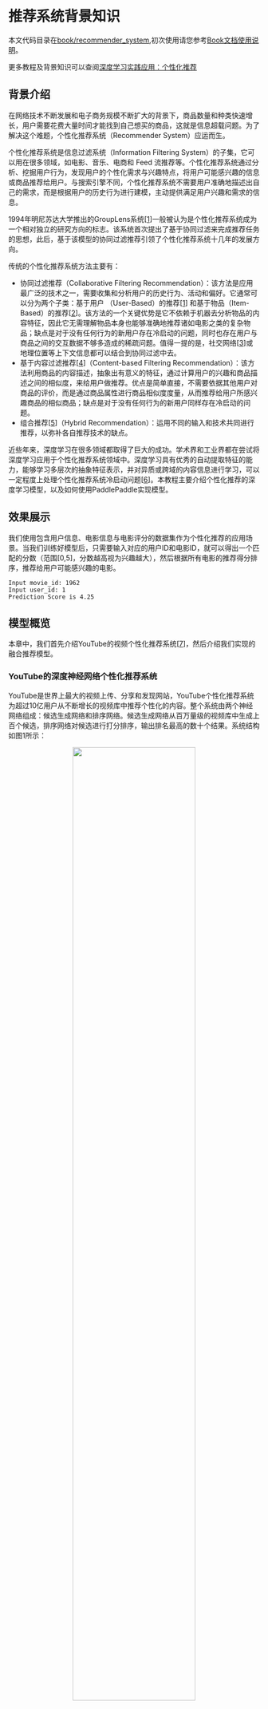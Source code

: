 # 推荐系统背景知识

本文代码目录在[book/recommender_system](https://github.com/PaddlePaddle/book/tree/develop/05.recommender_system),初次使用请您参考[Book文档使用说明](https://github.com/PaddlePaddle/book/blob/develop/README.cn.md#运行这本书)。

更多教程及背景知识可以查阅[深度学习实践应用：个性化推荐](https://www.paddlepaddle.org.cn/tutorials/projectdetail/443958)

## 背景介绍

在网络技术不断发展和电子商务规模不断扩大的背景下，商品数量和种类快速增长，用户需要花费大量时间才能找到自己想买的商品，这就是信息超载问题。为了解决这个难题，个性化推荐系统（Recommender System）应运而生。

个性化推荐系统是信息过滤系统（Information Filtering System）的子集，它可以用在很多领域，如电影、音乐、电商和 Feed 流推荐等。个性化推荐系统通过分析、挖掘用户行为，发现用户的个性化需求与兴趣特点，将用户可能感兴趣的信息或商品推荐给用户。与搜索引擎不同，个性化推荐系统不需要用户准确地描述出自己的需求，而是根据用户的历史行为进行建模，主动提供满足用户兴趣和需求的信息。

1994年明尼苏达大学推出的GroupLens系统[[1](#参考文献)]一般被认为是个性化推荐系统成为一个相对独立的研究方向的标志。该系统首次提出了基于协同过滤来完成推荐任务的思想，此后，基于该模型的协同过滤推荐引领了个性化推荐系统十几年的发展方向。

传统的个性化推荐系统方法主要有：

- 协同过滤推荐（Collaborative Filtering Recommendation）：该方法是应用最广泛的技术之一，需要收集和分析用户的历史行为、活动和偏好。它通常可以分为两个子类：基于用户 （User-Based）的推荐[[1](#参考文献)] 和基于物品（Item-Based）的推荐[[2](#参考文献)]。该方法的一个关键优势是它不依赖于机器去分析物品的内容特征，因此它无需理解物品本身也能够准确地推荐诸如电影之类的复杂物品；缺点是对于没有任何行为的新用户存在冷启动的问题，同时也存在用户与商品之间的交互数据不够多造成的稀疏问题。值得一提的是，社交网络[[3](#参考文献)]或地理位置等上下文信息都可以结合到协同过滤中去。
- 基于内容过滤推荐[[4](#参考文献)]（Content-based Filtering Recommendation）：该方法利用商品的内容描述，抽象出有意义的特征，通过计算用户的兴趣和商品描述之间的相似度，来给用户做推荐。优点是简单直接，不需要依据其他用户对商品的评价，而是通过商品属性进行商品相似度度量，从而推荐给用户所感兴趣商品的相似商品；缺点是对于没有任何行为的新用户同样存在冷启动的问题。
- 组合推荐[[5](#参考文献)]（Hybrid Recommendation）：运用不同的输入和技术共同进行推荐，以弥补各自推荐技术的缺点。

近些年来，深度学习在很多领域都取得了巨大的成功。学术界和工业界都在尝试将深度学习应用于个性化推荐系统领域中。深度学习具有优秀的自动提取特征的能力，能够学习多层次的抽象特征表示，并对异质或跨域的内容信息进行学习，可以一定程度上处理个性化推荐系统冷启动问题[[6](#参考文献)]。本教程主要介绍个性化推荐的深度学习模型，以及如何使用PaddlePaddle实现模型。

## 效果展示

我们使用包含用户信息、电影信息与电影评分的数据集作为个性化推荐的应用场景。当我们训练好模型后，只需要输入对应的用户ID和电影ID，就可以得出一个匹配的分数（范围[0,5]，分数越高视为兴趣越大），然后根据所有电影的推荐得分排序，推荐给用户可能感兴趣的电影。

```
Input movie_id: 1962
Input user_id: 1
Prediction Score is 4.25
```

## 模型概览

本章中，我们首先介绍YouTube的视频个性化推荐系统[[7](#参考文献)]，然后介绍我们实现的融合推荐模型。

### YouTube的深度神经网络个性化推荐系统

YouTube是世界上最大的视频上传、分享和发现网站，YouTube个性化推荐系统为超过10亿用户从不断增长的视频库中推荐个性化的内容。整个系统由两个神经网络组成：候选生成网络和排序网络。候选生成网络从百万量级的视频库中生成上百个候选，排序网络对候选进行打分排序，输出排名最高的数十个结果。系统结构如图1所示：

<p align="center">
<img src="https://github.com/PaddlePaddle/book/blob/develop/05.recommender_system/image/YouTube_Overview.png?raw=true" width="70%" ><br/>
图1. YouTube 个性化推荐系统结构
</p>

#### 候选生成网络（Candidate Generation Network）

候选生成网络将推荐问题建模为一个类别数极大的多类分类问题：对于一个Youtube用户，使用其观看历史（视频ID）、搜索词记录（search tokens）、人口学信息（如地理位置、用户登录设备）、二值特征（如性别，是否登录）和连续特征（如用户年龄）等，对视频库中所有视频进行多分类，得到每一类别的分类结果（即每一个视频的推荐概率），最终输出概率较高的几百个视频。

首先，将观看历史及搜索词记录这类历史信息，映射为向量后取平均值得到定长表示；同时，输入人口学特征以优化新用户的推荐效果，并将二值特征和连续特征归一化处理到[0, 1]范围。接下来，将所有特征表示拼接为一个向量，并输入给非线形多层感知器（MLP，详见[识别数字](https://github.com/PaddlePaddle/book/blob/develop/02.recognize_digits/README.cn.md)教程）处理。最后，训练时将MLP的输出给softmax做分类，预测时计算用户的综合特征（MLP的输出）与所有视频的相似度，取得分最高的$k$个作为候选生成网络的筛选结果。图2显示了候选生成网络结构。

<p align="center">
<img src="https://github.com/PaddlePaddle/book/blob/develop/05.recommender_system/image/Deep_candidate_generation_model_architecture.png?raw=true" width="70%" ><br/>
图2. 候选生成网络结构
</p>

对于一个用户$U$，预测此刻用户要观看的视频$\omega$为视频$i$的概率公式为：

<p align="center">
<img src="https://github.com/PaddlePaddle/book/blob/develop/05.recommender_system/image/formula1.png?raw=true" width="20%" ><br/>
</p>

其中$u$为用户$U$的特征表示，$V$为视频库集合，$v_i$为视频库中第$i$个视频的特征表示。$u$和$v_i$为长度相等的向量，两者点积可以通过全连接层实现。

考虑到softmax分类的类别数非常多，为了保证一定的计算效率：1）训练阶段，使用负样本类别采样将实际计算的类别数缩小至数千；2）推荐（预测）阶段，忽略softmax的归一化计算（不影响结果），将类别打分问题简化为点积（dot product）空间中的最近邻（nearest neighbor）搜索问题，取与$u$最近的$k$个视频作为生成的候选。

#### 排序网络（Ranking Network）
排序网络的结构类似于候选生成网络，但是它的目标是对候选进行更细致的打分排序。和传统广告排序中的特征抽取方法类似，这里也构造了大量的用于视频排序的相关特征（如视频 ID、上次观看时间等）。这些特征的处理方式和候选生成网络类似，不同之处是排序网络的顶部是一个加权逻辑回归（weighted logistic regression），它对所有候选视频进行打分，从高到底排序后将分数较高的一些视频返回给用户。

### 融合推荐模型
本节会使用卷积神经网络（Convolutional Neural Networks）来学习电影名称的表示。下面会依次介绍文本卷积神经网络以及融合推荐模型。

#### 文本卷积神经网络（CNN）

卷积神经网络经常用来处理具有类似网格拓扑结构（grid-like topology）的数据。例如，图像可以视为二维网格的像素点，自然语言可以视为一维的词序列。卷积神经网络可以提取多种局部特征，并对其进行组合抽象得到更高级的特征表示。实验表明，卷积神经网络能高效地对图像及文本问题进行建模处理。

卷积神经网络主要由卷积（convolution）和池化（pooling）操作构成，其应用及组合方式灵活多变，种类繁多。本小结我们以如图3所示的网络进行讲解：

<p align="center">
<img src="https://github.com/PaddlePaddle/book/blob/develop/05.recommender_system/image/text_cnn.png?raw=true" width = "80%" align="center"/><br/>
图3. 卷积神经网络文本分类模型
</p>

假设待处理句子的长度为$n$，其中第$i$个词的词向量为$x_i\in\mathbb{R}^k$，$k$为维度大小。

首先，进行词向量的拼接操作：将每$h$个词拼接起来形成一个大小为$h$的词窗口，记为$x_{i:i+h-1}$，它表示词序列$x_{i},x_{i+1},\ldots,x_{i+h-1}$的拼接，其中，$i$表示词窗口中第一个词在整个句子中的位置，取值范围从$1$到$n-h+1$，$x_{i:i+h-1}\in\mathbb{R}^{hk}$。

其次，进行卷积操作：把卷积核(kernel)$w\in\mathbb{R}^{hk}$应用于包含$h$个词的窗口$x_{i:i+h-1}$，得到特征$c_i=f(w\cdot x_{i:i+h-1}+b)$，其中$b\in\mathbb{R}$为偏置项（bias），$f$为非线性激活函数，如$sigmoid$。将卷积核应用于句子中所有的词窗口${x_{1:h},x_{2:h+1},\ldots,x_{n-h+1:n}}$，产生一个特征图（feature map）：

<p align="center">
<img src="https://github.com/PaddlePaddle/book/blob/develop/05.recommender_system/image/formula2.png?raw=true" width="40%" ><br/>
</p>

接下来，对特征图采用时间维度上的最大池化（max pooling over time）操作得到此卷积核对应的整句话的特征$\hat c$，它是特征图中所有元素的最大值：

<p align="center">
<img src="https://github.com/PaddlePaddle/book/blob/develop/05.recommender_system/image/formula3.png?raw=true" width="15%" ><br/>
</p>

#### 融合推荐模型概览

在融合推荐模型的电影个性化推荐系统中：

1. 首先，使用用户特征和电影特征作为神经网络的输入，其中：

   - 用户特征融合了四个属性信息，分别是用户ID、性别、职业和年龄。

   - 电影特征融合了三个属性信息，分别是电影ID、电影类型ID和电影名称。

2. 对用户特征，将用户ID映射为维度大小为256的向量表示，输入全连接层，并对其他三个属性也做类似的处理。然后将四个属性的特征表示分别全连接并相加。

3. 对电影特征，将电影ID以类似用户ID的方式进行处理，电影类型ID以向量的形式直接输入全连接层，电影名称用文本卷积神经网络得到其定长向量表示。然后将三个属性的特征表示分别全连接并相加。

4. 得到用户和电影的向量表示后，计算二者的余弦相似度作为个性化推荐系统的打分。最后，用该相似度打分和用户真实打分的差异的平方作为该回归模型的损失函数。

<p align="center">
<img src="https://github.com/PaddlePaddle/book/blob/develop/05.recommender_system/image/rec_regression_network.png?raw=true" width="90%" ><br/>
图4. 融合推荐模型
</p>

## 数据准备

### 数据介绍与下载

我们以 [MovieLens 百万数据集（ml-1m）](http://files.grouplens.org/datasets/movielens/ml-1m.zip)为例进行介绍。ml-1m 数据集包含了 6,000 位用户对 4,000 部电影的 1,000,000 条评价（评分范围 1~5 分，均为整数），由 GroupLens Research 实验室搜集整理。

Paddle在API中提供了自动加载数据的模块。数据模块为 `paddle.dataset.movielens`


```python
from __future__ import print_function
import paddle
movie_info = paddle.dataset.movielens.movie_info()
print(list(movie_info.values())[0])
```


```python
# Run this block to show dataset's documentation
# help(paddle.dataset.movielens)
```

在原始数据中包含电影的特征数据，用户的特征数据，和用户对电影的评分。

例如，其中某一个电影特征为:


```python
movie_info = paddle.dataset.movielens.movie_info()
print(list(movie_info.values())[0])
```

    <MovieInfo id(1), title(Toy Story ), categories(['Animation', "Children's", 'Comedy'])>


这表示，电影的id是1，标题是《Toy Story》，该电影被分为到三个类别中。这三个类别是动画，儿童，喜剧。


```python
user_info = paddle.dataset.movielens.user_info()
print(list(user_info.values())[0])
```

    <UserInfo id(1), gender(F), age(1), job(10)>


这表示，该用户ID是1，女性，年龄比18岁还年轻。职业ID是10。


其中，年龄使用下列分布

*  1:  "Under 18"
* 18:  "18-24"
* 25:  "25-34"
* 35:  "35-44"
* 45:  "45-49"
* 50:  "50-55"
* 56:  "56+"

职业是从下面几种选项里面选则得出:

*  0:  "other" or not specified
*  1:  "academic/educator"
*  2:  "artist"
*  3:  "clerical/admin"
*  4:  "college/grad student"
*  5:  "customer service"
*  6:  "doctor/health care"
*  7:  "executive/managerial"
*  8:  "farmer"
*  9:  "homemaker"
* 10:  "K-12 student"
* 11:  "lawyer"
* 12:  "programmer"
* 13:  "retired"
* 14:  "sales/marketing"
* 15:  "scientist"
* 16:  "self-employed"
* 17:  "technician/engineer"
* 18:  "tradesman/craftsman"
* 19:  "unemployed"
* 20:  "writer"

而对于每一条训练/测试数据，均为 <用户特征> + <电影特征> + 评分。

例如，我们获得第一条训练数据:


```python
train_set_creator = paddle.dataset.movielens.train()
train_sample = next(train_set_creator())
uid = train_sample[0]
mov_id = train_sample[len(user_info[uid].value())]
print ("User %s rates Movie %s with Score %s"%(user_info[uid], movie_info[mov_id], train_sample[-1]))
```

    User <UserInfo id(1), gender(F), age(1), job(10)> rates Movie <MovieInfo id(1193), title(One Flew Over the Cuckoo's Nest ), categories(['Drama'])> with Score [5.0]


即用户1对电影1193的评价为5分。

## 模型配置说明

下面我们开始根据输入数据的形式配置模型。首先引入所需的库函数以及定义全局变量。
- IS_SPARSE: embedding中是否使用稀疏更新
- PASS_NUM: epoch数量


```python
import math
import sys
import numpy as np
import paddle
import paddle.fluid as fluid
import paddle.fluid.layers as layers
import paddle.fluid.nets as nets

IS_SPARSE = True
BATCH_SIZE = 256
PASS_NUM = 20
```

然后为我们的用户特征综合模型定义模型配置

```python
def get_usr_combined_features():
    """network definition for user part"""

    USR_DICT_SIZE = paddle.dataset.movielens.max_user_id() + 1

    uid = fluid.data(name='user_id', shape=[None], dtype='int64')

    usr_emb = fluid.embedding(
        input=uid,
        dtype='float32',
        size=[USR_DICT_SIZE, 32],
        param_attr='user_table',
        is_sparse=IS_SPARSE)

    usr_fc = layers.fc(input=usr_emb, size=32)

    USR_GENDER_DICT_SIZE = 2

    usr_gender_id = fluid.data(name='gender_id', shape=[None], dtype='int64')

    usr_gender_emb = fluid.embedding(
        input=usr_gender_id,
        size=[USR_GENDER_DICT_SIZE, 16],
        param_attr='gender_table',
        is_sparse=IS_SPARSE)

    usr_gender_fc = layers.fc(input=usr_gender_emb, size=16)

    USR_AGE_DICT_SIZE = len(paddle.dataset.movielens.age_table)
    usr_age_id = fluid.data(name='age_id', shape=[None], dtype="int64")

    usr_age_emb = fluid.embedding(
        input=usr_age_id,
        size=[USR_AGE_DICT_SIZE, 16],
        is_sparse=IS_SPARSE,
        param_attr='age_table')

    usr_age_fc = layers.fc(input=usr_age_emb, size=16)

    USR_JOB_DICT_SIZE = paddle.dataset.movielens.max_job_id() + 1
    usr_job_id = fluid.data(name='job_id', shape=[None], dtype="int64")

    usr_job_emb = fluid.embedding(
        input=usr_job_id,
        size=[USR_JOB_DICT_SIZE, 16],
        param_attr='job_table',
        is_sparse=IS_SPARSE)

    usr_job_fc = layers.fc(input=usr_job_emb, size=16)

    concat_embed = layers.concat(
        input=[usr_fc, usr_gender_fc, usr_age_fc, usr_job_fc], axis=1)

    usr_combined_features = layers.fc(input=concat_embed, size=200, act="tanh")

    return usr_combined_features
```

如上述代码所示，对于每个用户，我们输入4维特征。其中包括user_id,gender_id,age_id,job_id。这几维特征均是简单的整数值。为了后续神经网络处理这些特征方便，我们借鉴NLP中的语言模型，将这几维离散的整数值，变换成embedding取出。分别形成usr_emb, usr_gender_emb, usr_age_emb, usr_job_emb。

然后，我们对于所有的用户特征，均输入到一个全连接层(fc)中。将所有特征融合为一个200维度的特征。

进而，我们对每一个电影特征做类似的变换，网络配置为:


```python
def get_mov_combined_features():
    """network definition for item(movie) part"""

    MOV_DICT_SIZE = paddle.dataset.movielens.max_movie_id() + 1

    mov_id = fluid.data(name='movie_id', shape=[None], dtype='int64')

    mov_emb = fluid.embedding(
        input=mov_id,
        dtype='float32',
        size=[MOV_DICT_SIZE, 32],
        param_attr='movie_table',
        is_sparse=IS_SPARSE)

    mov_fc = layers.fc(input=mov_emb, size=32)

    CATEGORY_DICT_SIZE = len(paddle.dataset.movielens.movie_categories())

    category_id = fluid.data(
        name='category_id', shape=[None], dtype='int64', lod_level=1)

    mov_categories_emb = fluid.embedding(
        input=category_id, size=[CATEGORY_DICT_SIZE, 32], is_sparse=IS_SPARSE)

    mov_categories_hidden = layers.sequence_pool(
        input=mov_categories_emb, pool_type="sum")

    MOV_TITLE_DICT_SIZE = len(paddle.dataset.movielens.get_movie_title_dict())

    mov_title_id = fluid.data(
        name='movie_title', shape=[None], dtype='int64', lod_level=1)

    mov_title_emb = fluid.embedding(
        input=mov_title_id, size=[MOV_TITLE_DICT_SIZE, 32], is_sparse=IS_SPARSE)

    mov_title_conv = nets.sequence_conv_pool(
        input=mov_title_emb,
        num_filters=32,
        filter_size=3,
        act="tanh",
        pool_type="sum")

    concat_embed = layers.concat(
        input=[mov_fc, mov_categories_hidden, mov_title_conv], axis=1)

    mov_combined_features = layers.fc(input=concat_embed, size=200, act="tanh")

    return mov_combined_features
```

电影标题名称(title)是一个序列的整数，整数代表的是这个词在索引序列中的下标。这个序列会被送入 `sequence_conv_pool` 层，这个层会在时间维度上使用卷积和池化。因为如此，所以输出会是固定长度，尽管输入的序列长度各不相同。

最后，我们定义一个`inference_program`来使用余弦相似度计算用户特征与电影特征的相似性。

```python
def inference_program():
    """the combined network"""

    usr_combined_features = get_usr_combined_features()
    mov_combined_features = get_mov_combined_features()

    inference = layers.cos_sim(X=usr_combined_features, Y=mov_combined_features)
    scale_infer = layers.scale(x=inference, scale=5.0)

    return scale_infer
```

进而，我们定义一个`train_program`来使用`inference_program`计算出的结果，在标记数据的帮助下来计算误差。我们还定义了一个`optimizer_func`来定义优化器。

```python
def train_program():
    """define the cost function"""

    scale_infer = inference_program()

    label = fluid.data(name='score', shape=[None, 1], dtype='float32')
    square_cost = layers.square_error_cost(input=scale_infer, label=label)
    avg_cost = layers.mean(square_cost)

    return [avg_cost, scale_infer]


def optimizer_func():
    return fluid.optimizer.SGD(learning_rate=0.2)
```


## 训练模型

### 定义训练环境
定义您的训练环境，可以指定训练是发生在CPU还是GPU上。

```python
use_cuda = False
place = fluid.CUDAPlace(0) if use_cuda else fluid.CPUPlace()
```

### 定义数据提供器
下一步是为训练和测试定义数据提供器。提供器读入一个大小为 `BATCH_SIZE`的数据。`paddle.dataset.movielens.train` 每次会在乱序化后提供一个大小为`BATCH_SIZE`的数据，乱序化的大小为缓存大小`buf_size`。

```python
train_reader = fluid.io.batch(
    fluid.io.shuffle(
        paddle.dataset.movielens.train(), buf_size=8192),
    batch_size=BATCH_SIZE)

test_reader = fluid.io.batch(
    paddle.dataset.movielens.test(), batch_size=BATCH_SIZE)
```

### 构造训练过程(trainer)
我们这里构造了一个训练过程，包括训练优化函数。

### 提供数据

`feed_order`用来定义每条产生的数据和`paddle.layer.data`之间的映射关系。比如，`movielens.train`产生的第一列的数据对应的是`user_id`这个特征。

```python
feed_order = [
    'user_id', 'gender_id', 'age_id', 'job_id', 'movie_id', 'category_id',
    'movie_title', 'score'
]
```

### 构建训练程序以及测试程序
分别构建训练程序和测试程序，并引入训练优化器。

```python
main_program = fluid.default_main_program()
star_program = fluid.default_startup_program()
[avg_cost, scale_infer] = train_program()

test_program = main_program.clone(for_test=True)
sgd_optimizer = optimizer_func()
sgd_optimizer.minimize(avg_cost)
exe = fluid.Executor(place)

def train_test(program, reader):
    count = 0
    feed_var_list = [
        program.global_block().var(var_name) for var_name in feed_order
    ]
    feeder_test = fluid.DataFeeder(
    feed_list=feed_var_list, place=place)
    test_exe = fluid.Executor(place)
    accumulated = 0
    for test_data in reader():
        avg_cost_np = test_exe.run(program=program,
                                               feed=feeder_test.feed(test_data),
                                               fetch_list=[avg_cost])
        accumulated += avg_cost_np[0]
        count += 1
    return accumulated / count
```

### 构建训练主循环并开始训练
我们根据上面定义的训练循环数（`PASS_NUM`）和一些别的参数，来进行训练循环，并且每次循环都进行一次测试，当测试结果足够好时退出训练并保存训练好的参数。

```python
# Specify the directory path to save the parameters
params_dirname = "recommender_system.inference.model"

from paddle.utils.plot import Ploter
train_prompt = "Train cost"
test_prompt = "Test cost"

plot_cost = Ploter(train_prompt, test_prompt)

def train_loop():
    feed_list = [
        main_program.global_block().var(var_name) for var_name in feed_order
    ]
    feeder = fluid.DataFeeder(feed_list, place)
    exe.run(star_program)

    for pass_id in range(PASS_NUM):
        for batch_id, data in enumerate(train_reader()):
            # train a mini-batch
            outs = exe.run(program=main_program,
                               feed=feeder.feed(data),
                               fetch_list=[avg_cost])
            out = np.array(outs[0])

            # get test avg_cost
            test_avg_cost = train_test(test_program, test_reader)

            plot_cost.append(train_prompt, batch_id, outs[0])
            plot_cost.append(test_prompt, batch_id, test_avg_cost)
            plot_cost.plot()

            if batch_id == 20:
                if params_dirname is not None:
                    fluid.io.save_inference_model(params_dirname, [
                                "user_id", "gender_id", "age_id", "job_id",
                                "movie_id", "category_id", "movie_title"
                        ], [scale_infer], exe)
                return
            print('EpochID {0}, BatchID {1}, Test Loss {2:0.2}'.format(
                            pass_id + 1, batch_id + 1, float(test_avg_cost)))

            if math.isnan(float(out[0])):
                sys.exit("got NaN loss, training failed.")
```
开始训练
```python
train_loop()
```

## 应用模型

### 生成测试数据
使用 create_lod_tensor(data, lod, place) 的API来生成细节层次的张量。`data`是一个序列，每个元素是一个索引号的序列。`lod`是细节层次的信息，对应于`data`。比如，data = [[10, 2, 3], [2, 3]] 意味着它包含两个序列，长度分别是3和2。于是相应地 lod = [[3, 2]]，它表明其包含一层细节信息，意味着 `data` 有两个序列，长度分别是3和2。

在这个预测例子中，我们试着预测用户ID为1的用户对于电影'Hunchback of Notre Dame'的评分

```python
infer_movie_id = 783
infer_movie_name = paddle.dataset.movielens.movie_info()[infer_movie_id].title
user_id = np.array([1]).astype("int64").reshape(-1)
gender_id = np.array([1]).astype("int64").reshape(-1)
age_id = np.array([0]).astype("int64").reshape(-1)
job_id = np.array([10]).astype("int64").reshape(-1)
movie_id = np.array([783]).astype("int64").reshape(-1) # Hunchback of Notre Dame
category_id = fluid.create_lod_tensor(np.array([10, 8, 9], dtype='int64'), [[3]], place) # Animation, Children's, Musical
movie_title = fluid.create_lod_tensor(np.array([1069, 4140, 2923, 710, 988], dtype='int64'), [[5]],
                                      place) # 'hunchback','of','notre','dame','the'
```

### 构建预测过程并测试
与训练过程类似，我们需要构建一个预测过程。其中， `params_dirname`是之前用来存放训练过程中的各个参数的地址。

```python
place = fluid.CUDAPlace(0) if use_cuda else fluid.CPUPlace()
exe = fluid.Executor(place)

inference_scope = fluid.core.Scope()
```

### 测试
现在我们可以进行预测了。我们要提供的`feed_order`应该和训练过程一致。


```python
with fluid.scope_guard(inference_scope):
    [inferencer, feed_target_names,
    fetch_targets] = fluid.io.load_inference_model(params_dirname, exe)

    results = exe.run(inferencer,
                          feed={
                               'user_id': user_id,
                              'gender_id': gender_id,
                              'age_id': age_id,
                              'job_id': job_id,
                              'movie_id': movie_id,
                              'category_id': category_id,
                              'movie_title': movie_title
                          },
                          fetch_list=fetch_targets,
                          return_numpy=False)
    predict_rating = np.array(results[0])
    print("Predict Rating of user id 1 on movie \"" + infer_movie_name +
              "\" is " + str(predict_rating[0][0]))
    print("Actual Rating of user id 1 on movie \"" + infer_movie_name +
              "\" is 4.")
```

## 总结

本文介绍了传统的个性化推荐系统方法和YouTube的深度神经网络个性化推荐系统，并以电影推荐为例，使用PaddlePaddle训练了一个个性化推荐神经网络模型。个性化推荐系统几乎涵盖了电商系统、社交网络、广告推荐、搜索引擎等领域的方方面面，而在图像处理、自然语言处理等领域已经发挥重要作用的深度学习技术，也将会在个性化推荐系统领域大放异彩。

<a name="参考文献"></a>
## 参考文献

1. P. Resnick, N. Iacovou, etc. “[GroupLens: An Open Architecture for Collaborative Filtering of Netnews](http://ccs.mit.edu/papers/CCSWP165.html)”, Proceedings of ACM Conference on Computer Supported Cooperative Work, CSCW 1994. pp.175-186.
2. Sarwar, Badrul, et al. "[Item-based collaborative filtering recommendation algorithms.](http://files.grouplens.org/papers/www10_sarwar.pdf)" *Proceedings of the 10th international conference on World Wide Web*. ACM, 2001.
3. Kautz, Henry, Bart Selman, and Mehul Shah. "[Referral Web: combining social networks and collaborative filtering.](http://www.cs.cornell.edu/selman/papers/pdf/97.cacm.refweb.pdf)" Communications of the ACM 40.3 (1997): 63-65. APA
4. [Peter Brusilovsky](https://en.wikipedia.org/wiki/Peter_Brusilovsky) (2007). *The Adaptive Web*. p. 325.
5. Robin Burke , [Hybrid Web Recommender Systems](http://citeseerx.ist.psu.edu/viewdoc/download?doi=10.1.1.435.7538&rep=rep1&type=pdf), pp. 377-408, The Adaptive Web, Peter Brusilovsky, Alfred Kobsa, Wolfgang Nejdl (Ed.), Lecture Notes in Computer Science, Springer-Verlag, Berlin, Germany, Lecture Notes in Computer Science, Vol. 4321, May 2007, 978-3-540-72078-2.
6. Yuan, Jianbo, et al. ["Solving Cold-Start Problem in Large-scale Recommendation Engines: A Deep Learning Approach."](https://arxiv.org/pdf/1611.05480v1.pdf) *arXiv preprint arXiv:1611.05480* (2016).
7. Covington P, Adams J, Sargin E. [Deep neural networks for youtube recommendations](https://static.googleusercontent.com/media/research.google.com/zh-CN//pubs/archive/45530.pdf)[C]//Proceedings of the 10th ACM Conference on Recommender Systems. ACM, 2016: 191-198.


<br/>
<a rel="license" href="http://creativecommons.org/licenses/by-sa/4.0/"><img alt="知识共享许可协议" style="border-width:0" src="https://paddlepaddleimage.cdn.bcebos.com/bookimage/camo.png" /></a><br /><span xmlns:dct="http://purl.org/dc/terms/" href="http://purl.org/dc/dcmitype/Text" property="dct:title" rel="dct:type">本教程</span> 由 <a xmlns:cc="http://creativecommons.org/ns#" href="http://book.paddlepaddle.org" property="cc:attributionName" rel="cc:attributionURL">PaddlePaddle</a> 创作，采用 <a rel="license" href="http://creativecommons.org/licenses/by-sa/4.0/">知识共享 署名-相同方式共享 4.0 国际 许可协议</a>进行许可。

